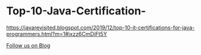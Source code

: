 # Top-10-Java-Certification-

https://javarevisited.blogspot.com/2019/12/top-10-it-certifications-for-java-programmers.html?m=1#ixzz6CmDiFt5Y



<a href="http://starwalt.in/Blogs/index.html">Follow us on Blog</a>
